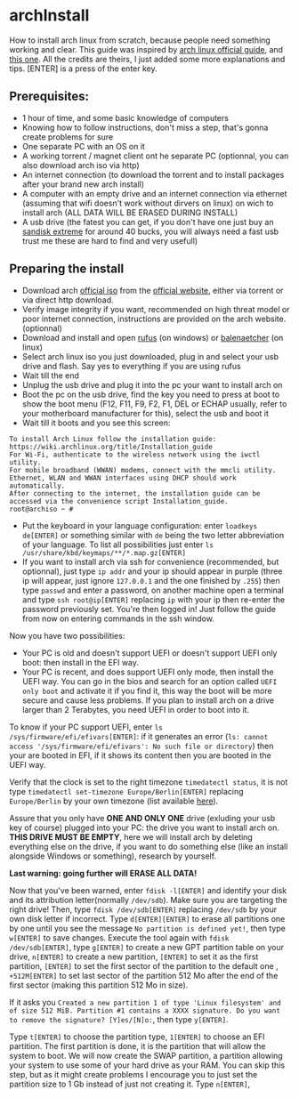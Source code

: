 # archInstall
How to install arch linux from scratch, because people need something working and clear.
This guide was inspired by [arch linux official guide](https://wiki.archlinux.org/title/Installation_guide), and [this one](https://itsfoss.com/install-arch-linux/). All the credits are theirs, I just added some more explanations and tips.
[ENTER] is a press of the enter key.
## Prerequisites:
- 1 hour of time, and some basic knowledge of computers
- Knowing how to follow instructions, don't miss a step, that's gonna create problems for sure
- One separate PC with an OS on it
- A working torrent / magnet client ont he separate PC (optionnal, you can also download arch iso via http)
- An internet connection (to download the torrent and to install packages after your brand new arch install)
- A computer with an empty drive and an internet connection via ethernet (assuming that wifi doesn't work without dirvers on linux) on wich to install arch (ALL DATA WILL BE ERASED DURING INSTALL)
- A usb drive (the fatest you can get, if you don't have one just buy an [sandisk extreme](https://www.amazon.com/dp/B08GYM5F8G/) for around 40 bucks, you will always need a fast usb trust me these are hard to find and very usefull)
## Preparing the install
- Download arch [official iso](https://archlinux.org/download/) from the [official website](https://archlinux.org/), either via torrent or via direct http download.
- Verify image integrity if you want, recommended on high threat model or poor internet connection, instructions are provided on the arch website. (optionnal)
- Download and install and open [rufus](https://rufus.ie/en/) (on windows) or [balenaetcher](https://www.balena.io/etcher/) (on linux)
- Select arch linux iso you just downloaded, plug in and select your usb drive and flash. Say yes to everything if you are using rufus
- Wait till the end
- Unplug the usb drive and plug it into the pc your want to install arch on
- Boot the pc on the usb drive, find the key you need to press at boot to show the boot menu (F12, F11, F9, F2, F1, DEL or ECHAP usually, refer to your motherboard manufacturer for this), select the usb and boot it
- Wait till it boots and you see this screen:
```
To install Arch Linux follow the installation guide:
https://wiki.archlinux.org/title/Installation_guide
For Wi-Fi, authenticate to the wireless network using the iwctl utility.
For mobile broadband (WWAN) modems, connect with the mmcli utility.
Ethernet, WLAN and WWAN interfaces using DHCP should work automatically.
After connecting to the internet, the installation guide can be accessed via the convenience script Installation_guide.
root@archiso ~ # 
```
- Put the keyboard in your language configuration: enter `loadkeys de[ENTER]` or something similar with `de` being the two letter abbreviation of your language. To list all possibilities just enter `ls /usr/share/kbd/keymaps/**/*.map.gz[ENTER]`
- If you want to install arch via ssh for convenience (recommended, but optionnal), just type `ip addr` and your ip should appear in purple (three ip will appear, just ignore `127.0.0.1` and the one finished by `.255`) then type `passwd` and enter a password, on another machine open a terminal and type `ssh root@ip[ENTER]` replacing `ip` with your ip then re-enter the password previously set. You're then logged in! Just follow the guide from now on entering commands in the ssh window.

Now you have two possibilities:
- Your PC is old and doesn't support UEFI or doesn't support UEFI only boot: then install in the EFI way.
- Your PC is recent, and does support UEFI only mode, then install  the UEFI way.
You can go in the bios and search for an option called `UEFI only boot` and activate it if you find it, this way the boot will be more secure and cause less problems.
If you plan to install arch on a drive larger than 2 Terabytes, you need UEFI in order to boot into it.

To know if your PC support UEFI, enter `ls /sys/firmware/efi/efivars[ENTER]`: if it generates an error (`ls: cannot access '/sys/firmware/efi/efivars': No such file or directory`) then your are booted in EFI, if it shows its content then you are booted in the UEFI way.

Verify that the clock is set to the right timezone `timedatectl status`, it is not type `timedatectl set-timezone Europe/Berlin[ENTER]` replacing `Europe/Berlin` by your own timezone (list available [here](https://timezonedb.com/time-zones)).

Assure that you only have __ONE AND ONLY ONE__ drive (exluding your usb key of course) plugged into your PC: the drive you want to install arch on. __THIS DRIVE MUST BE EMPTY__, here we will install arch by deleting everything else on the drive, if you want to do something else (like an install alongside Windows or something), research by yourself.

__Last warning: going further will ERASE ALL DATA!__

Now that you've been warned, enter `fdisk -l[ENTER]` and identify your disk and its attribution letter(normally `/dev/sdb`). Make sure you are targeting the right drive!
Then, type `fdisk /dev/sdb[ENTER]` replacing `/dev/sdb` by your own disk letter if incorrect.
Type `d[ENTER][ENTER]` to erase all partitions one by one until you see the message `No partition is defined yet!`, then type `w[ENTER]` to save changes.
Execute the tool again with `fdisk /dev/sdb[ENTER]`, type `g[ENTER]` to create a new GPT partition table on your drive, `n[ENTER]` to create a new partition, `[ENTER]` to set it as the first partition, `[ENTER]` to set the first sector of the partition to the default one , `+512M[ENTER]` to set last sector of the partition 512 Mo after the end of the first sector (making this partition 512 Mo in size).

If it asks you `Created a new partition 1 of type 'Linux filesystem' and of size 512 MiB. Partition #1 contains a XXXX signature. Do you want to remove the signature? [Y]es/[N]o:`, then type `y[ENTER]`.

Type `t[ENTER]` to choose the partition type, `1[ENTER]` to choose an EFI partition. The first partition is done, it is the partition that will allow the system to boot. We will now create the SWAP partition, a partition allowing your system to use some of your hard drive as your RAM. You can skip this step, but as it might create problems I encourage you to just set the partition size to 1 Gb instead of just not creating it.
Type `n[ENTER]`, 
